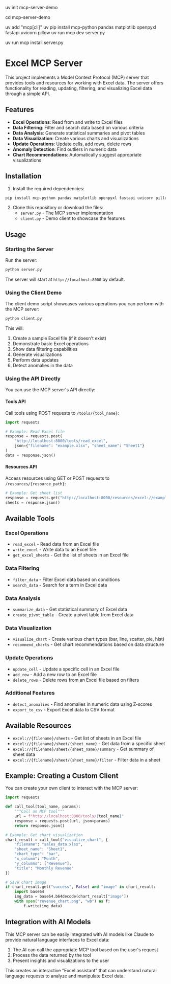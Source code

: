 uv init mcp-server-demo

cd mcp-server-demo

uv add "mcp[cli]"
uv pip install mcp-python pandas matplotlib openpyxl fastapi uvicorn pillow
uv run mcp dev server.py

uv run mcp install server.py

# Excel MCP Server

This project implements a Model Context Protocol (MCP) server that provides tools and resources for working with Excel data. The server offers functionality for reading, updating, filtering, and visualizing Excel data through a simple API.

## Features

- **Excel Operations**: Read from and write to Excel files
- **Data Filtering**: Filter and search data based on various criteria
- **Data Analysis**: Generate statistical summaries and pivot tables
- **Data Visualization**: Create various charts and visualizations
- **Update Operations**: Update cells, add rows, delete rows
- **Anomaly Detection**: Find outliers in numeric data
- **Chart Recommendations**: Automatically suggest appropriate visualizations

## Installation

1. Install the required dependencies:

```bash
pip install mcp-python pandas matplotlib openpyxl fastapi uvicorn pillow
```

2. Clone this repository or download the files:
   - `server.py` - The MCP server implementation
   - `client.py` - Demo client to showcase the features

## Usage

### Starting the Server

Run the server:

```bash
python server.py
```

The server will start at `http://localhost:8000` by default.

### Using the Client Demo

The client demo script showcases various operations you can perform with the MCP server:

```bash
python client.py
```

This will:

1. Create a sample Excel file (if it doesn't exist)
2. Demonstrate basic Excel operations
3. Show data filtering capabilities
4. Generate visualizations
5. Perform data updates
6. Detect anomalies in the data

### Using the API Directly

You can use the MCP server's API directly:

#### Tools API

Call tools using POST requests to `/tools/{tool_name}`:

```python
import requests

# Example: Read Excel file
response = requests.post(
    "http://localhost:8000/tools/read_excel",
    json={"filename": "example.xlsx", "sheet_name": "Sheet1"}
)
data = response.json()
```

#### Resources API

Access resources using GET or POST requests to `/resources/{resource_path}`:

```python
# Example: Get sheet list
response = requests.get("http://localhost:8000/resources/excel://example.xlsx/sheets")
sheets = response.json()
```

## Available Tools

### Excel Operations

- `read_excel` - Read data from an Excel file
- `write_excel` - Write data to an Excel file
- `get_excel_sheets` - Get the list of sheets in an Excel file

### Data Filtering

- `filter_data` - Filter Excel data based on conditions
- `search_data` - Search for a term in Excel data

### Data Analysis

- `summarize_data` - Get statistical summary of Excel data
- `create_pivot_table` - Create a pivot table from Excel data

### Data Visualization

- `visualize_chart` - Create various chart types (bar, line, scatter, pie, hist)
- `recommend_charts` - Get chart recommendations based on data structure

### Update Operations

- `update_cell` - Update a specific cell in an Excel file
- `add_row` - Add a new row to an Excel file
- `delete_rows` - Delete rows from an Excel file based on filters

### Additional Features

- `detect_anomalies` - Find anomalies in numeric data using Z-scores
- `export_to_csv` - Export Excel data to CSV format

## Available Resources

- `excel://{filename}/sheets` - Get list of sheets in an Excel file
- `excel://{filename}/sheet/{sheet_name}` - Get data from a specific sheet
- `excel://{filename}/sheet/{sheet_name}/summary` - Get summary of sheet data
- `excel://{filename}/sheet/{sheet_name}/filter` - Filter data in a sheet

## Example: Creating a Custom Client

You can create your own client to interact with the MCP server:

```python
import requests

def call_tool(tool_name, params):
    """Call an MCP tool"""
    url = f"http://localhost:8000/tools/{tool_name}"
    response = requests.post(url, json=params)
    return response.json()

# Example: Get chart visualization
chart_result = call_tool("visualize_chart", {
    "filename": "sales_data.xlsx",
    "sheet_name": "Sheet1",
    "chart_type": "bar",
    "x_column": "Month",
    "y_columns": ["Revenue"],
    "title": "Monthly Revenue"
})

# Save chart image
if chart_result.get("success", False) and "image" in chart_result:
    import base64
    img_data = base64.b64decode(chart_result["image"])
    with open("revenue_chart.png", "wb") as f:
        f.write(img_data)
```

## Integration with AI Models

This MCP server can be easily integrated with AI models like Claude to provide natural language interfaces to Excel data:

1. The AI can call the appropriate MCP tool based on the user's request
2. Process the data returned by the tool
3. Present insights and visualizations to the user

This creates an interactive "Excel assistant" that can understand natural language requests to analyze and manipulate Excel data.
